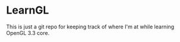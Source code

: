 LearnGL
=======

This is just a git repo for keeping track of where I'm at while learning
OpenGL 3.3 core.
